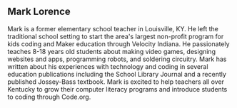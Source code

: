 ## Mark Lorence

Mark is a former elementary school teacher in Louisville, KY. He left the traditional school setting to start the area's largest non-profit program for kids coding and Maker education through Velocity Indiana. He passionately teaches 8-18 years old students about making video games, designing websites and apps, programming robots, and soldering circuitry. Mark has written about his experiences with technology and coding in several education publications including the School Library Journal and a recently published Jossey-Bass textbook. Mark is excited to help teachers all over Kentucky to grow their computer literacy programs and introduce students to coding through Code.org.